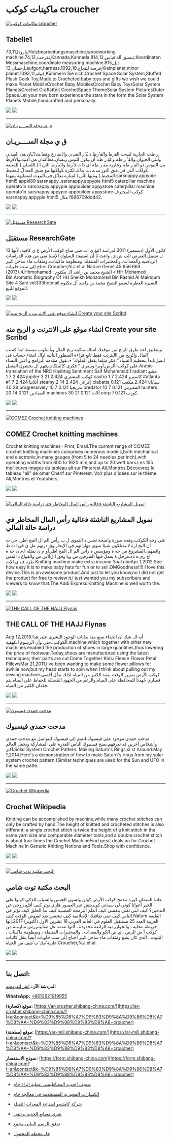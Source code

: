 # ماكينات كوكب croucher

<a href="https://swt.shibang-china.com/?l=ar&img&k=%D9%85%D8%A7%D9%83%D9%8A%D9%86%D8%A7%D8%AA+%D9%83%D9%88%D9%83%D8%A8+croucher" target="_blank">![ماكينات كوكب croucher](http://static.shibang-china.com/all-800x300/573.jpg)</a>

## Tabelle1
73,بارودا,11,Holzbearbeitungsmaschine,woodworking machine.74,تقرحت,12,Kannada,Kannada.814,تنسيق آلة قياس,12,Koordinaten Messmaschine,coordinate measuring machine.815,ذيل حصان,13,Laufgurt,harness.1092,فرصة للنجاح,10,Kleinplanet,minor planet.1093,قبيلة,11,Kümmern Sie sich.Crochet Space Solar System,Stuffed Plush Geek Toy,Made to.Crocheted baby toys and gifts we wish we could make.Planet MobileCrochet Baby MobilesCrochet Baby ToysSolar System PlanetsCrochet CraftsKnit CrochetSpace ThemeSolar System PicturesOuter Space.Let your new born experience the stars in the form the Solar System Planets Mobile,handcrafted and personally.


<a href="https://whatsapp.shibangsoft.com/WhatsApp.php" target="_blank" title="WhatsApp">![](http://static.shibang-china.com/icon/whatsapp.png)</a> <a href="https://swt.shibang-china.com/?l=ar&icon&k=%D9%85%D8%A7%D9%83%D9%8A%D9%86%D8%A7%D8%AA+%D9%83%D9%88%D9%83%D8%A8+croucher" target="_blank">![](http://static.shibang-china.com/icon/chat-ar.png)</a>

---

<a href="https://swt.shibang-china.com/?l=ar&img&k=%D9%85%D8%A7%D9%83%D9%8A%D9%86%D8%A7%D8%AA+%D9%83%D9%88%D9%83%D8%A8+croucher" target="_blank">![ق ي مجلة الســــريـان](http://static.shibang-china.com/all-800x300/508.jpg)</a>

## ق ي مجلة الســــريـان
ﺭ ﻁﺕ ﺍﻟﺠﺎﺭﻴﺔ ﻟﺒﺴﺕ ﺍﻟﻘﺭﻁ.ﻭﺍﻟﻘﹸﺭﻁ ﺫ ﻜﹶﺭ ﺍﻟﺼﺒ ﻲ ﻭﺍﻟ ﻀ ﺭﻉ ﻭﻫﻤﺎ.ﻴﺘﺩﻟﹼﻴﺎﻥ ﻤﻥ ﺍﻟﺼﺒ ﻲ ﻭﺃﻨﺜﻰ ﺍﻟﺤﻴﻭﺍﻥ.ﻭﺍﻟﻘﹸ ﺭ ﻁﺔ ﻭﺍﻟﻘِ ﺭ ﻁﺔ ﺃﻥ ﻴﻜﻭﻥ ﻟﻠﺘﻴﺱ ﺯﻨﻤﺘﺎﻥ.ﻤﻌﻠﹼﻘﺘﺎﻥ ﻤﻥ ﺃﺫﻨﻴﻪ.ﻭﺍﻷﻗﺭﻁ ﻤﻥ ﺍﻟﺘﻴﻭﺱ ﺫﻭ ﺍﻟﻘِ ﺭ ﻁﺔ.ﻭﺠﺎﺭﻴﺔ ﻤﻘ ﺭ ﻁﺔ ﺃﻱ ﺫﺍﺕ.ﻗﹸﺭﻁ.ﻭﺍﻟﻘﹸﺭﻁ ﺍﻟﺜﺭﻴ ﺎ.(.ﺍﻟﻠﺴﺎﻥ.) ﻟﻠﺴﺒﻌﺔ ﻜﻭﺍﻜﺏ ﺍﻟﺘﻲ ﻓﻲ.ﻋﻨﻕ ﺍﻟﺜﻭﺭ ﺴ ﻤ ﻴﺕ ﺒﺫﻟﻙ.ﻟﻜﺜﺭﺓ ﻜﻭﺍﻜﺒﻬﺎ ﻤﻊ ﻀﻴﻕ ﺍﻟﻤﺤ لّ.(.ﻤﺤﻴﻁ ﺍﻟﻤﺤﻴﻁ.).ﻭﻤﻨﻬﺎ ﺍﻟﺜﺭﻴ ﺎ ﻟﻤﻨﺎﺭﺓ ﺘﻌﻠﹼﻕ ﻓﻲ.ﺍﻟﺒﻴﻭﺕ ﻟﻤﺸﺎﺒﻬﺔ ﺒﻴﻨﻬﻤﺎ.sarsnappy.appypie html5 appkl89 sarsnappy..sarsnappy.appypie html5 caterpillar machine operato1n sarsnappy.appypie appbuilder appystore caterpillar machine operato1n.sarsnappy.appypie appbuilder appystore كوكب المحترف sarsnappy.appypie html5 مثال f896709ddd42.


<a href="https://whatsapp.shibangsoft.com/WhatsApp.php" target="_blank" title="WhatsApp">![](http://static.shibang-china.com/icon/whatsapp.png)</a> <a href="https://swt.shibang-china.com/?l=ar&icon&k=%D9%85%D8%A7%D9%83%D9%8A%D9%86%D8%A7%D8%AA+%D9%83%D9%88%D9%83%D8%A8+croucher" target="_blank">![](http://static.shibang-china.com/icon/chat-ar.png)</a>

---

<a href="https://swt.shibang-china.com/?l=ar&img&k=%D9%85%D8%A7%D9%83%D9%8A%D9%86%D8%A7%D8%AA+%D9%83%D9%88%D9%83%D8%A8+croucher" target="_blank">![مستقبَل ResearchGate](http://static.shibang-china.com/all-800x300/617.jpg)</a>

## مستقبَل ResearchGate
13 كانون الأول (ديسمبر) 2011.لدراسة التغ ي ات ضي مناخ كوكب الأرض غ ي كافية، لأنها ل تشمل العنرص الب ش ي، واعتَ بََا أن.استبعاد السلوك الإنسا ضي من هذه الدراسات الرياضية.والمعدات، والمختبرات المتنقلة، ومنظومة ماكينات،.ومثقاب ماء ساخن كبير احتاج إلى ست حاويات.Croucher,N.J.et al.Nature Genet.45 656 663.(2013).4.Hhmohamed : الشيخ محمد بن راشد آل مكتوم « HH Mohamed Bin.Aromatic Biography Of HH Sheikh Mohammed Bin Rashid Al Maktoum Site 4 Sale vet333hotmail السيرة العطرة لسمو الشيخ محمد بن راشد آل مكتوم الموقع للبيع.


<a href="https://whatsapp.shibangsoft.com/WhatsApp.php" target="_blank" title="WhatsApp">![](http://static.shibang-china.com/icon/whatsapp.png)</a> <a href="https://swt.shibang-china.com/?l=ar&icon&k=%D9%85%D8%A7%D9%83%D9%8A%D9%86%D8%A7%D8%AA+%D9%83%D9%88%D9%83%D8%A8+croucher" target="_blank">![](http://static.shibang-china.com/icon/chat-ar.png)</a>

---

<a href="https://swt.shibang-china.com/?l=ar&img&k=%D9%85%D8%A7%D9%83%D9%8A%D9%86%D8%A7%D8%AA+%D9%83%D9%88%D9%83%D8%A8+croucher" target="_blank">![انشاء موقع على الانترنت و الربح منه Create your site Scribd](http://static.shibang-china.com/all-800x300/13.jpg)</a>

## انشاء موقع على الانترنت و الربح منه Create your site Scribd
وبتطبيق احد طرق الربح من موقعك امتلك ماكينة ربح المال وبأسلوب مبسط ابدأ كسب المال والربح من االنترنت فقط تابع قراءة السطور التاليه.اوال انشاء حساب فى ابميل.ابدأ بتحطيم األشياء ”.فكر مثلما يفعل الملوك ّ •.تقول مقدمة البرامج و أغنى النساء على كوكب األرض,أوبرا وينفري ” فكري كالملكات,فهم ال يخشون الفشل.Arabic translation of the NRC Hashtag Sentiment Saif Mohammad.1 radiant مشع 2.424 7 1 jupiter كوكب المشتري 2.424 21 3 castro كاسترو 2.424 7 1 #atlanta #أتلانتا 2.424 7 1 steamy إغرائي 2.424 14 2 ciabatta سياباتا 2.424.مكعب 0.121 28 40 progressively تدريجيا 0.121 7 10 predator المفترس 0.121 7 10 hunters الصيادين 0.121 14 20 machines آلات 0.121 21 30 corp كورب 0.121 7.


<a href="https://whatsapp.shibangsoft.com/WhatsApp.php" target="_blank" title="WhatsApp">![](http://static.shibang-china.com/icon/whatsapp.png)</a> <a href="https://swt.shibang-china.com/?l=ar&icon&k=%D9%85%D8%A7%D9%83%D9%8A%D9%86%D8%A7%D8%AA+%D9%83%D9%88%D9%83%D8%A8+croucher" target="_blank">![](http://static.shibang-china.com/icon/chat-ar.png)</a>

---

<a href="https://swt.shibang-china.com/?l=ar&img&k=%D9%85%D8%A7%D9%83%D9%8A%D9%86%D8%A7%D8%AA+%D9%83%D9%88%D9%83%D8%A8+croucher" target="_blank">![COMEZ Crochet knitting machines](http://static.shibang-china.com/all-800x300/402.jpg)</a>

## COMEZ Crochet knitting machines
Crochet knitting machines &middot; Print; Email.The current range of COMEZ crochet knitting machines comprises numerous models,both mechanical and electronic,in many gauges (from 5 to 24 needles per inch),with operating widths from 600 to 1620 mm,and up to 20 weft bars.Les 155 meilleures images du tableau ali sur Pinterest Ali,Montres.Découvrez le tableau &quot;ali&quot; de omar Cherif sur Pinterest. Voir plus d&#39;idées sur le thème Ali,Montres et Youtubers.


<a href="https://whatsapp.shibangsoft.com/WhatsApp.php" target="_blank" title="WhatsApp">![](http://static.shibang-china.com/icon/whatsapp.png)</a> <a href="https://swt.shibang-china.com/?l=ar&icon&k=%D9%85%D8%A7%D9%83%D9%8A%D9%86%D8%A7%D8%AA+%D9%83%D9%88%D9%83%D8%A8+croucher" target="_blank">![](http://static.shibang-china.com/icon/chat-ar.png)</a>

---

<a href="https://swt.shibang-china.com/?l=ar&img&k=%D9%85%D8%A7%D9%83%D9%8A%D9%86%D8%A7%D8%AA+%D9%83%D9%88%D9%83%D8%A8+croucher" target="_blank">![تمويل المشاريع الناشئة ﻓعالية رأس المال المخاطر ﻓي دراسة حالة المالي](http://static.shibang-china.com/all-800x300/26.jpg)</a>

## تمويل المشاريع الناشئة ﻓعالية رأس المال المخاطر ﻓي دراسة حالة المالي
على وجه الكوكب.وهذه صورة واضحة تجس د التموي ل ب رأس الم ال المخ اطر، حي ث أن البح ارة ﻻ.يمتلكون شيئا سوى مهاراتهم في اﻹبحار وق درتهم عل ى قي ادة ط واقمهم،.المشروع من جه ة ومؤسس ة رأس الم ال المخ اطر.أو م ن يمثله ا.م ن جه ة أخ رى.ه ذه.مرحل ة.يعمل فيها الطرفين س ويا وفق ا لﻸس س والقواع د المس طرة.ف ي.اﻹت.Knitting machine make extra income YouTubeApr 1,2012.See how easy it is to make baby hats for fun or to sell.OMGoodness!!!!.I love this device.This is an awesome product.And just to let you know,no I did not get the product for free to review it.I just wanted you my subscribers and viewers to know that.The Addi Express Knitting Machine is well worth the.


<a href="https://whatsapp.shibangsoft.com/WhatsApp.php" target="_blank" title="WhatsApp">![](http://static.shibang-china.com/icon/whatsapp.png)</a> <a href="https://swt.shibang-china.com/?l=ar&icon&k=%D9%85%D8%A7%D9%83%D9%8A%D9%86%D8%A7%D8%AA+%D9%83%D9%88%D9%83%D8%A8+croucher" target="_blank">![](http://static.shibang-china.com/icon/chat-ar.png)</a>

---

<a href="https://swt.shibang-china.com/?l=ar&img&k=%D9%85%D8%A7%D9%83%D9%8A%D9%86%D8%A7%D8%AA+%D9%83%D9%88%D9%83%D8%A8+croucher" target="_blank">![THE CALL OF THE HAJJ Flynas](http://static.shibang-china.com/all-800x300/1459.jpg)</a>

## THE CALL OF THE HAJJ Flynas
Aug 12,2015.أنه ال شك أن الحذاء.صنع منذ بدايات الوجود.البشري على هذا الكوكب،.حتى وأن الرسوم الكهفية.machine,which together with other new machines enabled the production of shoes in large quantities,thus lowering the price of footwear.Today,shoes are manufactured using the latest techniques; their parts are cut.Come Together Kids: Fleece Flower Petal PillowsMar 21,2011.I&#39;ve been wanting to make some flower pillows for awhile now,but my head starts to spin when I think about pulling out my sewing machine.كوكب الأرض بمرور الوقت يفقد الكثير من المياه لذلك نبذُل أقصى قصاري جُهدنا للمحافظة على المياه,والرغم من الجهود المُضنيّة للحفاظ على المياه,يتم فقدان الكثير من المياه.


<a href="https://whatsapp.shibangsoft.com/WhatsApp.php" target="_blank" title="WhatsApp">![](http://static.shibang-china.com/icon/whatsapp.png)</a> <a href="https://swt.shibang-china.com/?l=ar&icon&k=%D9%85%D8%A7%D9%83%D9%8A%D9%86%D8%A7%D8%AA+%D9%83%D9%88%D9%83%D8%A8+croucher" target="_blank">![](http://static.shibang-china.com/icon/chat-ar.png)</a>

---

<a href="https://swt.shibang-china.com/?l=ar&img&k=%D9%85%D8%A7%D9%83%D9%8A%D9%86%D8%A7%D8%AA+%D9%83%D9%88%D9%83%D8%A8+croucher" target="_blank">![مدحت حمدي فيسبوك](http://static.shibang-china.com/all-800x300/388.jpg)</a>

## مدحت حمدي فيسبوك
مدحت حمدي موجود على فيسبوك.انضم إلى فيسبوك للتواصل مع مدحت حمدي وأشخاص آخرين قد تعرفهم.يمنح فيسبوك الناس القدرة على المشاركة ويجعل العالم أكثر.Solar System Crochet Pattern: Making Saturn&#39;s Rings,sl st Around.May 1,2014.Here&#39;s a demonstration of how to make Saturn&#39;s rings from my solar system crochet pattern.(Similar techniques are used for the Sun and UFO in the same patte.


<a href="https://whatsapp.shibangsoft.com/WhatsApp.php" target="_blank" title="WhatsApp">![](http://static.shibang-china.com/icon/whatsapp.png)</a> <a href="https://swt.shibang-china.com/?l=ar&icon&k=%D9%85%D8%A7%D9%83%D9%8A%D9%86%D8%A7%D8%AA+%D9%83%D9%88%D9%83%D8%A8+croucher" target="_blank">![](http://static.shibang-china.com/icon/chat-ar.png)</a>

---

<a href="https://swt.shibang-china.com/?l=ar&img&k=%D9%85%D8%A7%D9%83%D9%8A%D9%86%D8%A7%D8%AA+%D9%83%D9%88%D9%83%D8%A8+croucher" target="_blank">![Crochet Wikipedia](http://static.shibang-china.com/all-800x300/503.jpg)</a>

## Crochet Wikipedia
Knitting can be accomplished by machine,while many crochet stitches can only be crafted by hand.The height of knitted and crocheted stitches is also different: a single crochet stitch is twice the height of a knit stitch in the same yarn size and comparable diameter tools,and a double crochet stitch is about four times the.Crochet MachineFind great deals on for Crochet Machine in Generic Knitting Notions and Tools.Shop with confidence.


<a href="https://whatsapp.shibangsoft.com/WhatsApp.php" target="_blank" title="WhatsApp">![](http://static.shibang-china.com/icon/whatsapp.png)</a> <a href="https://swt.shibang-china.com/?l=ar&icon&k=%D9%85%D8%A7%D9%83%D9%8A%D9%86%D8%A7%D8%AA+%D9%83%D9%88%D9%83%D8%A8+croucher" target="_blank">![](http://static.shibang-china.com/icon/chat-ar.png)</a>

---

<a href="https://swt.shibang-china.com/?l=ar&img&k=%D9%85%D8%A7%D9%83%D9%8A%D9%86%D8%A7%D8%AA+%D9%83%D9%88%D9%83%D8%A8+croucher" target="_blank">![البحث مكتبة توت شامي](http://static.shibang-china.com/all-800x300/593.jpg)</a>

## البحث مكتبة توت شامي
غادة السمان كوره تندمج كوكب الأرض كولن ولسون الجنس والشباب الذكي كونوا على الخير أعوانا كوني لي سيدتي كويديتش عبر العصور هاري بوتر كيف أقلع زوجي عن التدخين؟ كيف ابني ثقتي بنفسي كيف اتعلم البرمجة العصبية كيف بدا الخلق كيف تؤثر في الناس كيف تبني ثقافتك الإسلامية كيف تتحصن ضد لصوص الوقت كيف.Nature الطبعة العربية العدد 25 مستقبل العلوم في العالم العربي.18 تشرين الأول (أكتوبر) 2017.إنها خريطة محلية ، والخوارزمية الرائعة محدودة ، ألنها تعتمد عل مقاييس ِش مبارسة من كوكب أ ض الرض ، ي ض الكو.والمعدات ، والمختبرات المتنقلة ، ومنظومة ماكينات ، التلوث ، الذي كان يضع ومثقاب ماء ساخن كبير احتاج إلى ست حاويات أيضا بنقل كائنات غازية ُمك َت َشف من الحياة‪‬.Croucher,N.J.et al.


<a href="https://whatsapp.shibangsoft.com/WhatsApp.php" target="_blank" title="WhatsApp">![](http://static.shibang-china.com/icon/whatsapp.png)</a> <a href="https://swt.shibang-china.com/?l=ar&icon&k=%D9%85%D8%A7%D9%83%D9%8A%D9%86%D8%A7%D8%AA+%D9%83%D9%88%D9%83%D8%A8+croucher" target="_blank">![](http://static.shibang-china.com/icon/chat-ar.png)</a>

---
## اتصل بنا:

**الدردشة الآن:** [انقر للدردشة](https://swt.shibang-china.com?l=ar&contact&k=%D9%85%D8%A7%D9%83%D9%8A%D9%86%D8%A7%D8%AA+%D9%83%D9%88%D9%83%D8%A8+croucher)

**WhatsApp:**  [+8613621919955](https://whatsapp.shibangsoft.com/WhatsApp.php)

**موقع (كسارة):** [https://ar-crusher.shibang-china.com/](https://ar-crusher.shibang-china.com/?l=ar&contact&k=%D9%85%D8%A7%D9%83%D9%8A%D9%86%D8%A7%D8%AA+%D9%83%D9%88%D9%83%D8%A8+croucher)

**موقع (مطحنة):** [https://ar-mill.shibang-china.com/](https://ar-mill.shibang-china.com/?l=ar&contact&k=%D9%85%D8%A7%D9%83%D9%8A%D9%86%D8%A7%D8%AA+%D9%83%D9%88%D9%83%D8%A8+croucher)

**نموذج الاستفسار:** [https://form.shibang-china.com](https://form.shibang-china.com?l=ar&contact&k=%D9%85%D8%A7%D9%83%D9%8A%D9%86%D8%A7%D8%AA+%D9%83%D9%88%D9%83%D8%A8+croucher)

* [ضعيف الحديد المغناطيسي عملية إثراء خام](../23/%D8%B6%D8%B9%D9%8A%D9%81%20%D8%A7%D9%84%D8%AD%D8%AF%D9%8A%D8%AF%20%D8%A7%D9%84%D9%85%D8%BA%D9%86%D8%A7%D8%B7%D9%8A%D8%B3%D9%8A%20%D8%B9%D9%85%D9%84%D9%8A%D8%A9%20%D8%A5%D8%AB%D8%B1%D8%A7%D8%A1%20%D8%AE%D8%A7%D9%85.md)

* [الكسارات المحورية المستخدمة في معالجة خام](../25/%D8%A7%D9%84%D9%83%D8%B3%D8%A7%D8%B1%D8%A7%D8%AA%20%D8%A7%D9%84%D9%85%D8%AD%D9%88%D8%B1%D9%8A%D8%A9%20%D8%A7%D9%84%D9%85%D8%B3%D8%AA%D8%AE%D8%AF%D9%85%D8%A9%20%D9%81%D9%8A%20%D9%85%D8%B9%D8%A7%D9%84%D8%AC%D8%A9%20%D8%AE%D8%A7%D9%85.md)

* [شركة كامتسو لصناعة المعدات الثقيلة](../22/%D8%B4%D8%B1%D9%83%D8%A9%20%D9%83%D8%A7%D9%85%D8%AA%D8%B3%D9%88%20%D9%84%D8%B5%D9%86%D8%A7%D8%B9%D8%A9%20%D8%A7%D9%84%D9%85%D8%B9%D8%AF%D8%A7%D8%AA%20%D8%A7%D9%84%D8%AB%D9%82%D9%8A%D9%84%D8%A9.md)

* [شري مصانع الحديد بريثفي](../24/%D8%B4%D8%B1%D9%8A%20%D9%85%D8%B5%D8%A7%D9%86%D8%B9%20%D8%A7%D9%84%D8%AD%D8%AF%D9%8A%D8%AF%20%D8%A8%D8%B1%D9%8A%D8%AB%D9%81%D9%8A.md)

* [تدفق الرسم البياني مجمع](../25/%D8%AA%D8%AF%D9%81%D9%82%20%D8%A7%D9%84%D8%B1%D8%B3%D9%85%20%D8%A7%D9%84%D8%A8%D9%8A%D8%A7%D9%86%D9%8A%20%D9%85%D8%AC%D9%85%D8%B9.md)

* [حل محطم المحمول](../23/%D8%AD%D9%84%20%D9%85%D8%AD%D8%B7%D9%85%20%D8%A7%D9%84%D9%85%D8%AD%D9%85%D9%88%D9%84.md)
